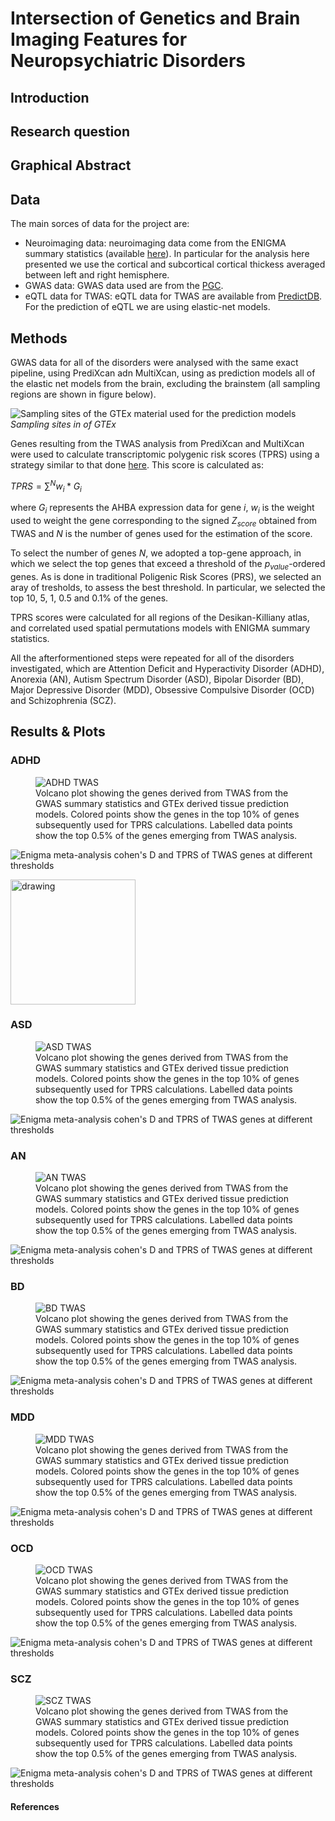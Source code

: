 # Intersection of Genetics and Brain Imaging Features for Neuropsychiatric Disorders

## Introduction

## Research question

## Graphical Abstract

## Data

The main sorces of data for the project are:

- Neuroimaging data: neuroimaging data come from the ENIGMA summary statistics (available [here](https://enigma.ini.usc.edu/research/download-enigma-gwas-results/)). In particular for the analysis here presented we use the cortical and subcortical cortical thickess averaged between left and right hemisphere.
- GWAS data: GWAS data used are from the [PGC](https://pgc.unc.edu/).
- eQTL data for TWAS: eQTL data for TWAS are available from [PredictDB](https://predictdb.org/). For the prediction of eQTL we are using elastic-net models.

## Methods

GWAS data for all of the disorders were analysed with the same exact pipeline, using PrediXcan adn MultiXcan, using as prediction models all of the elastic net models from the brain, excluding the brainstem (all sampling regions are shown in figure below).

![Sampling sites of the GTEx material used for the prediction models](./figures/sampling_GTEx.png)
*Sampling sites in of GTEx*

Genes resulting from the TWAS analysis from PrediXcan and MultiXcan were used to calculate transcriptomic polygenic risk scores (TPRS) using a strategy similar to that done [here](https://genomebiology.biomedcentral.com/articles/10.1186/s13059-021-02591-w). This score is calculated as:

$`TPRS = \sum^{N} w_{i}*G_{i}`$

where $G_{i}$ represents the AHBA expression data for gene $i$, $w_{i}$ is the weight used to weight the gene corresponding to the signed $Z_{score}$ obtained from TWAS and $N$ is the number of genes used for the estimation of the score.

To select the number of genes $N$, we adopted a top-gene approach, in which we select the top genes that exceed a threshold of the $p_{value}$-ordered genes. As is done in traditional Poligenic Risk Scores (PRS), we selected an aray of tresholds, to assess the best threshold. In particular, we selected the top $10$, $5$, $1$, $0.5$ and $0.1\%$ of the genes.

TPRS scores were calculated for all regions of the Desikan-Killiany atlas, and correlated used spatial permutations models with ENIGMA summary statistics.

All the afterformentioned steps were repeated for all of the disorders investigated, which are Attention Deficit and Hyperactivity Disorder (ADHD), Anorexia (AN), Autism Spectrum Disorder (ASD), Bipolar Disorder (BD), Major Depressive Disorder (MDD), Obsessive Compulsive Disorder (OCD) and Schizophrenia (SCZ).

## Results & Plots

### ADHD

<figure>
    <img src="./figures/adhd_twas.png" alt="ADHD TWAS" />
    <figcaption> Volcano plot showing the genes derived from TWAS from the GWAS summary statistics and GTEx derived tissue prediction models. Colored points show the genes in the top 10% of genes subsequently used for TPRS calculations. Labelled data points show the top 0.5% of the genes emerging from TWAS analysis.</figcaption>
</figure>

![Enigma meta-analysis cohen's D and TPRS of TWAS genes at different thresholds](./figures/ADHD_brains.png)

<img src="./figures/ADHD_10_cort_corr.png" alt="drawing" width="200"/>


### ASD

<figure>
    <img src="./figures/asd_twas.png" alt="ASD TWAS" />
    <figcaption> Volcano plot showing the genes derived from TWAS from the GWAS summary statistics and GTEx derived tissue prediction models. Colored points show the genes in the top 10% of genes subsequently used for TPRS calculations. Labelled data points show the top 0.5% of the genes emerging from TWAS analysis.</figcaption>
</figure>

![Enigma meta-analysis cohen's D and TPRS of TWAS genes at different thresholds](./figures/ASD_brains.png)

### AN

<figure>
    <img src="./figures/an_twas.png" alt="AN TWAS" />
    <figcaption> Volcano plot showing the genes derived from TWAS from the GWAS summary statistics and GTEx derived tissue prediction models. Colored points show the genes in the top 10% of genes subsequently used for TPRS calculations. Labelled data points show the top 0.5% of the genes emerging from TWAS analysis.</figcaption>
</figure>

![Enigma meta-analysis cohen's D and TPRS of TWAS genes at different thresholds](./figures/AN_brains.png)

### BD

<figure>
    <img src="./figures/bd_twas.png" alt="BD TWAS" />
    <figcaption> Volcano plot showing the genes derived from TWAS from the GWAS summary statistics and GTEx derived tissue prediction models. Colored points show the genes in the top 10% of genes subsequently used for TPRS calculations. Labelled data points show the top 0.5% of the genes emerging from TWAS analysis.</figcaption>
</figure>

![Enigma meta-analysis cohen's D and TPRS of TWAS genes at different thresholds](./figures/BD_brains.png)

### MDD

<figure>
    <img src="./figures/mdd_twas.png" alt="MDD TWAS" />
    <figcaption> Volcano plot showing the genes derived from TWAS from the GWAS summary statistics and GTEx derived tissue prediction models. Colored points show the genes in the top 10% of genes subsequently used for TPRS calculations. Labelled data points show the top 0.5% of the genes emerging from TWAS analysis.</figcaption>
</figure>

![Enigma meta-analysis cohen's D and TPRS of TWAS genes at different thresholds](./figures/MDD_brains.png)

### OCD

<figure>
    <img src="./figures/ocd_twas.png" alt="OCD TWAS" />
    <figcaption> Volcano plot showing the genes derived from TWAS from the GWAS summary statistics and GTEx derived tissue prediction models. Colored points show the genes in the top 10% of genes subsequently used for TPRS calculations. Labelled data points show the top 0.5% of the genes emerging from TWAS analysis.</figcaption>
</figure>

![Enigma meta-analysis cohen's D and TPRS of TWAS genes at different thresholds](./figures/OCD_brains.png)

### SCZ

<figure>
    <img src="./figures/scz_twas.png" alt="SCZ TWAS" />
    <figcaption> Volcano plot showing the genes derived from TWAS from the GWAS summary statistics and GTEx derived tissue prediction models. Colored points show the genes in the top 10% of genes subsequently used for TPRS calculations. Labelled data points show the top 0.5% of the genes emerging from TWAS analysis.</figcaption>
</figure>

![Enigma meta-analysis cohen's D and TPRS of TWAS genes at different thresholds](./figures/SCZ_brains.png)

#### References
